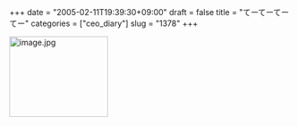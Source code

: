 +++
date = "2005-02-11T19:39:30+09:00"
draft = false
title = "てーてーてーてー"
categories = ["ceo_diary"]
slug = "1378"
+++

<img src="http://ieiriblog.jugem.cc/?image=4127" class="pict" width="176" height="144" alt="image.jpg" />
&nbsp;

